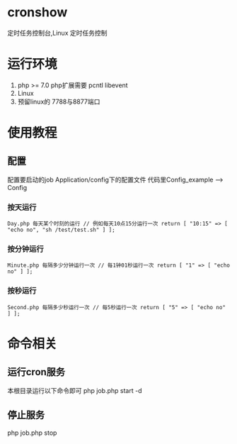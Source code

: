 # cronshow
定时任务控制台,Linux 定时任务控制

# 运行环境
1. php >= 7.0
   php扩展需要 pcntl libevent
2. Linux
3. 预留linux的 7788与8877端口

# 使用教程
## 配置
配置要启动的job
Application/config下的配置文件
代码里Config_example --> Config

### 按天运行
`
Day.php 每天某个时刻的运行
// 例如每天10点15分运行一次
return [
    "10:15" => [
    "echo no",
    "sh /test/test.sh"
    ]
];
`
### 按分钟运行
`
Minute.php 每隔多少分钟运行一次
// 每1钟01秒运行一次
return [
    "1" => [
    "echo no"
    ]
];
`
### 按秒运行
`
Second.php 每隔多少秒运行一次
// 每5秒运行一次
return [
    "5" => [
    "echo no"
    ]
];
`

# 命令相关
## 运行cron服务
本根目录运行以下命令即可
php job.php start -d

## 停止服务
php job.php stop

